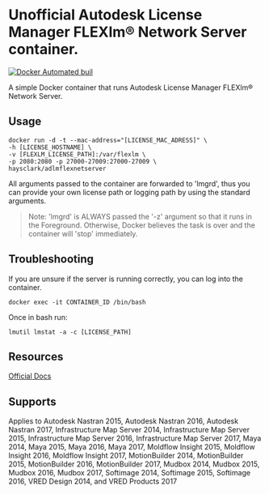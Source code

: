 Unofficial Autodesk License Manager FLEXlm® Network Server container.
=====================================================================
[![Docker Automated buil](https://img.shields.io/docker/automated/haysclark/adlmflexnetserver.svg?maxAge=2592000)](https://hub.docker.com/r/haysclark/adlmflexnetserver/builds/)

A simple Docker container that runs Autodesk License Manager FLEXlm® Network Server.

Usage
-----

    docker run -d -t --mac-address="[LICENSE_MAC_ADRESS]" \
    -h [LICENSE_HOSTNAME] \
    -v [FLEXLM_LICENSE_PATH]:/var/flexlm \
    -p 2080:2080 -p 27000-27009:27000-27009 \
    haysclark/adlmflexnetserver

All arguments passed to the container are forwarded to 'lmgrd', thus you can provide your own license path or logging path by using the standard arguments.

> Note: 'lmgrd' is ALWAYS passed the '-z' argument so that it runs in the Foreground. Otherwise, Docker believes the task is over and the container will 'stop' immediately.

Troubleshooting
------------------
If you are unsure if the server is running correctly, you can log into the container.

    docker exec -it CONTAINER_ID /bin/bash

Once in bash run: 

    lmutil lmstat -a -c [LICENSE_PATH]

Resources
------------
[Official Docs](https://knowledge.autodesk.com/support/maya/downloads/caas/downloads/content/autodesk-network-license-manager-for-linux.html?v=2014)

Supports
----------
Applies to Autodesk Nastran 2015, Autodesk Nastran 2016, Autodesk Nastran 2017, Infrastructure Map Server 2014, Infrastructure Map Server 2015, Infrastructure Map Server 2016, Infrastructure Map Server 2017, Maya 2014, Maya 2015, Maya 2016, Maya 2017, Moldflow Insight 2015, Moldflow Insight 2016, Moldflow Insight 2017, MotionBuilder 2014, MotionBuilder 2015, MotionBuilder 2016, MotionBuilder 2017, Mudbox 2014, Mudbox 2015, Mudbox 2016, Mudbox 2017, Softimage 2014, Softimage 2015, Softimage 2016, VRED Design 2014, and VRED Products 2017